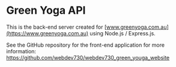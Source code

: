 # Green Yoga API

This is the back-end server created for [www.greenyoga.com.au](https://www.greenyoga.com.au) using Node.js / Express.js.

See the GitHub repository for the front-end application for more information: https://github.com/webdev730/webdev730_green_youga_website
